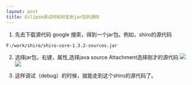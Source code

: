 ```yaml
---
layout: post
title: Eclipse调试时如何走到jar包的源码
---
```


1. 先去下载源代码
google 搜索，得到一个jar包。例如，shiro的源代码
```
F:/work/shiro/shiro-core-1.3.2-sources.jar
```

2. 选择jar包，右键，属性,选择java source Attachment选择刚才的源代码
![](/docs/images/2021-01-14-16-25-12.png)
![](/docs/images/2021-01-14-16-24-53.png)

3. 这样调试（debug）的时候，就能走到这个shiro的源代码了。